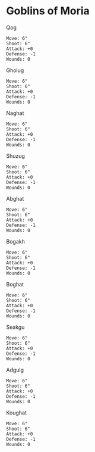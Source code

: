 # Goblins of Moria

Qog
```
Move: 6"
Shoot: 6"
Attack: +0
Defense: -1
Wounds: 0
```

Gholug
```
Move: 6"
Shoot: 6"
Attack: +0
Defense: -1
Wounds: 0
```

Naghat
```
Move: 6"
Shoot: 6"
Attack: +0
Defense: -1
Wounds: 0
```

Shuzug
```
Move: 6"
Shoot: 6"
Attack: +0
Defense: -1
Wounds: 0
```

Abghat
```
Move: 6"
Shoot: 6"
Attack: +0
Defense: -1
Wounds: 0
```

Bogakh
```
Move: 6"
Shoot: 6"
Attack: +0
Defense: -1
Wounds: 0
```

Boghat
```
Move: 6"
Shoot: 6"
Attack: +0
Defense: -1
Wounds: 0
```

Seakgu
```
Move: 6"
Shoot: 6"
Attack: +0
Defense: -1
Wounds: 0
```

Adgulg
```
Move: 6"
Shoot: 6"
Attack: +0
Defense: -1
Wounds: 0
```

Koughat
```
Move: 6"
Shoot: 6"
Attack: +0
Defense: -1
Wounds: 0
```